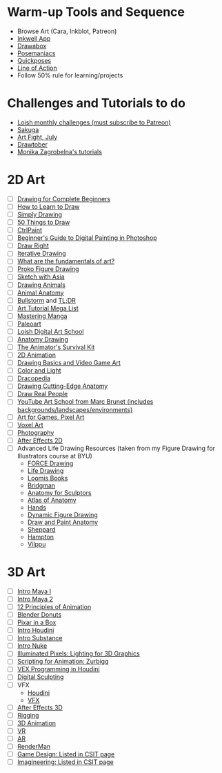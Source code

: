 # Warm-up Tools and Sequence

- Browse Art (Cara, Inkblot, Patreon)
- [Inkwell App](https://www.inkwell.studio/)
- [Drawabox](https://drawabox.com/)
- [Posemaniacs](https://www.posemaniacs.com/)
- [Quickposes](https://quickposes.com/en)
- [Line of Action](https://line-of-action.com/)
- Follow 50% rule for learning/projects

# Challenges and Tutorials to do

- [Loish monthly challenges (must subscribe to Patreon)](https://loish.net/)
- [Sakuga](https://www.youtube.com/@SakugaFoundry)
- [Art Fight, July](https://artfight.net/)
- [Drawtober](https://www.drawtober.com/)
- [Monika Zagrobelna's tutorials](https://monikazagrobelna.com/)

# 2D Art

- [ ] [Drawing for Complete Beginners](https://design.tutsplus.com/articles/i-want-to-draw-simple-exercises-for-complete-beginners--vector-20583)
- [ ] [How to Learn to Draw](https://design.tutsplus.com/series/how-to-learn-to-draw--cms-890)
- [ ] [Simply Drawing](https://archive.org/details/simplydrawing0000gran)
- [ ] [50 Things to Draw](https://www.amazon.com/50-Things-Draw-Creative-Projects/dp/1435146115)
- [ ] [CtrlPaint](https://www.ctrlpaint.com/library)
- [ ] [Beginner's Guide to Digital Painting in Photoshop](https://www.amazon.com/gp/product/0955153077?tag=parblo-20)
- [ ] [Draw Right](https://www.drawright.com/)
- [ ] [Iterative Drawing](https://www.youtube.com/watch?v=k0ufz75UvHs)
- [ ] [What are the fundamentals of art?](https://www.youtube.com/watch?v=piKV5nXL-C4)
- [ ] [Proko Figure Drawing](https://www.proko.com/course/figure-drawing-fundamentals)
- [ ] [Sketch with Asia](https://www.amazon.com/Sketch-Asia-Manga-inspired-Tutorials-Illustrator/dp/1909414662)
- [ ] [Drawing Animals](https://www.amazon.com/Drawing-Animals-Amazingly-Christopher-Paperback/dp/B00ZM2P4TS)
- [ ] [Animal Anatomy](https://class101.net/en/referral/5eaf3b46-1e7f-4e76-a5eb-0bdd05641fb6/landing?utm_campaign=creator-referral&utm_content=s3hVLDHfSkXr3awH3WHta7zeqtg2&utm_medium=referral&utm_source=creator&utm_term=20221111)
- [ ] [Bullstorm](https://www.bullstormacademy.com/) and [TL;DR](https://web.archive.org/web/20151101072040/http://hippie.nu/~unicorn/tut/xhtml/)
- [ ] [Art Tutorial Mega List](https://docs.google.com/document/d/1OTqhtsRMR3I_tofdM7D0GqdBMcg9-7kLZ_9gbL9SFcA/edit?usp=drivesdk)
- [ ] [Mastering Manga](https://archive.org/details/isbn_9781440309311)
- [ ] [Paleoart](https://www.amazon.com/Palaeoartists-Handbook-Recreating-Prehistoric-Animals/dp/1785004611)
- [ ] [Loish Digital Art School](https://loish.school/)
- [ ] [Anatomy Drawing](https://archive.org/details/isbn_9781440309311)
- [ ] [The Animator's Survival Kit](https://archive.org/details/TheAnimatorsSurvivalKitRichardWilliams)
- [ ] [2D Animation](https://guineapigparkour.itch.io/learning-2d-animation-the-absolute-beginners-entry)
- [ ] [Drawing Basics and Video Game Art](https://archive.org/details/drawingbasicsvid0000sola)
- [ ] [Color and Light](https://ia902907.us.archive.org/28/items/Color_and_Light_James_Gurney_English/Color_and_Light_James_Gurney_English.pdf)
- [ ] [Dracopedia](https://www.amazon.com/Dracopedia-Guide-Drawing-Dragons-World/dp/1600613152)
- [ ] [Drawing Cutting-Edge Anatomy](https://www.amazon.com/Drawing-Cutting-Edge-Anatomy-Reference/dp/0823023982)
- [ ] [Draw Real People](https://www.amazon.com/Draw-Real-People-Discover-Drawing/dp/0891346570)
- [ ] [YouTube Art School from Marc Brunet (includes backgrounds/landscapes/environments)](https://www.youtube.com/playlist?list=PLzDE6rf7BxBIvFF2j8qHmThSCBv1ssvd7)
- [ ] [Art for Games, Pixel Art](https://www.coursera.org/specializations/art-for-games)
- [ ] [Voxel Art](https://pinnguaq.com/learn/creating-voxel-art-with-magicavoxel/)
- [ ] [Photography](https://photographylife.com/learn-photography)
- [ ] [After Effects 2D](https://www.learnto.day/aftereffects)
- [ ] Advanced Life Drawing Resources (taken from my Figure Drawing for Illustrators course at BYU)
    - [FORCE Drawing](https://www.drawingforce.com/books-page-1)
    - [Life Drawing](https://www.amazon.com/Life-Drawing-Portray-Accuracy-Expression/dp/1581809794)
    - [Loomis Books](https://archive.org/details/andrewloomiscreative.illustration/Andrew%20Loomis%20-%20Creative.Illustration/)
    - [Bridgman](https://ia601603.us.archive.org/20/items/pdfy-72f-FzW7wYN_r0ny/Bridgman%20-%20Complete%20Guide%20to%20Drawing%20from%20Life_text.pdf)
    - [Anatomy for Sculptors](https://anatomy4sculptors.com/)
    - [Atlas of Anatomy](https://archive.org/details/purplerosepetals/PurpleRosePetals/Stephen%20Rogers%20Peck%20-%20Atlas%20of%20Human%20Anatomy%20for%20the%20Artist%20%28Galaxy%20Books%29%20%20-Oxford%20University%20Press%2C%20USA%20%281982%29/)
    - [Hands](https://archive.org/details/BurneHogarthDrawingDynamicHands)
    - [Dynamic Figure Drawing](https://artesplasticasydiseno.wordpress.com/wp-content/uploads/2012/12/burne-hogarth-dynamic-figure-drawing.pdf)
    - [Draw and Paint Anatomy](https://archive.org/details/how-to-draw-and-paint-anatomy_202404)
    - [Sheppard](https://dn790006.ca.archive.org/0/items/Anatomy-A_Complete_Guide_for_Artists_Joseph_Sheppard/Anatomy-A_Complete_Guide_for_Artists_Joseph_Sheppard.pdf)
    - [Hampton](https://cursoseorientacoes.com/wp-content/uploads/2014/09/michael-hampton-figure-drawing-design-and-invention-1.pdf)
    - [Vilppu](https://archive.org/details/Vilppu_Drawing_Manual.pdf)

# 3D Art

- [ ] [Intro Maya I](https://www.youtube.com/playlist?list=PLD8E5717592CF5C26)
- [ ] [Intro Maya 2](https://www.udemy.com/course/autodesk-maya-3d-animation-course/)
- [ ] [12 Principles of Animation](https://www.youtube.com/watch?v=uDqjIdI4bF4)
- [ ] [Blender Donuts](https://www.youtube.com/playlist?list=PLjEaoINr3zgEPv5y--4MKpciLaoQYZB1Z)
- [ ] [Pixar in a Box](https://www.khanacademy.org/computing/pixar)
- [ ] [Intro Houdini](https://www.sidefx.com/learn/collections/houdini-isnt-scary/)
- [ ] [Intro Substance](https://www.youtube.com/playlist?list=PLB0wXHrWAmCwnqWfKdGEmbtSKN2EzvLrY)
- [ ] [Intro Nuke](https://learn.foundry.com/course/6708/view/your-first-day-in-nuke)
- [ ] [Illuminated Pixels: Lighting for 3D Graphics](https://archive.org/details/illuminatedpixel0000wiss)
- [ ] [Scripting for Animation: Zurbigg](https://zurbrigg.com/courses)
- [ ] [VEX Programming in Houdini](https://www.youtube.com/playlist?list=PLxU8Sv31fiKT9-VkulF0oNgWCQGjoqF2m)
- [ ] [Digital Sculpting](https://www.youtube.com/watch?v=KURuPAVJ6hM)
- [ ] VFX
    - [Houdini](https://www.youtube.com/playlist?list=PLOcFlKaT7TO8dmMhkDERt_JC_kdGSv3Vn)
    - [VFX](https://www.youtube.com/playlist?list=PLOcFlKaT7TO8FOTF1mFQeq-sqaQDDGTk7)
- [ ] [After Effects 3D](https://www.youtube.com/playlist?list=PLOcFlKaT7TO8UN5NJoOjKIXJ-pgw8A1Tj)
- [ ] [Rigging](https://www.antcgi.com/rigging-in-maya)
- [ ] [3D Animation](https://www.youtube.com/playlist?list=PLPcgvO78EcAot0aVyu5TQTbzBAwtx-oZK)
- [ ] [VR](https://www.coursera.org/specializations/virtual-reality)
- [ ] [AR](https://www.coursera.org/learn/ar)
- [ ] [RenderMan](https://renderman.pixar.com/learn)
- [ ] [Game Design: Listed in CSIT page](CSIT.md)
- [ ] [Imagineering: Listed in CSIT page](CSIT.md)